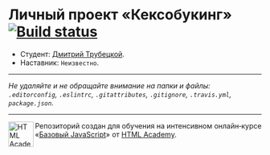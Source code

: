 # Личный проект «Кексобукинг» [![Build status][travis-image]][travis-url]

* Студент: [Дмитрий Трубецкой](https://up.htmlacademy.ru/javascript/11/user/81315).
* Наставник: `Неизвестно`.

---

_Не удаляйте и не обращайте внимание на папки и файлы:_<br>
_`.editorconfig`, `.eslintrc`, `.gitattributes`, `.gitignore`, `.travis.yml`, `package.json`._

---

<a href="https://htmlacademy.ru/intensive/javascript"><img align="left" width="50" height="50" title="HTML Academy" src="https://up.htmlacademy.ru/static/img/intensive/javascript/logo-for-github.svg"></a>

Репозиторий создан для обучения на интенсивном онлайн‑курсе «[Базовый JavaScript](https://htmlacademy.ru/intensive/javascript)» от [HTML Academy](https://htmlacademy.ru).

[travis-image]: https://travis-ci.org/htmlacademy-javascript/81315-keksobooking.svg?branch=master
[travis-url]: https://travis-ci.org/htmlacademy-javascript/81315-keksobooking
